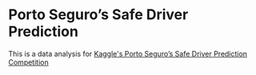 # Porto Seguro’s Safe Driver Prediction

This is a data analysis for [Kaggle's Porto Seguro’s Safe Driver Prediction Competition](https://www.kaggle.com/c/porto-seguro-safe-driver-prediction)
